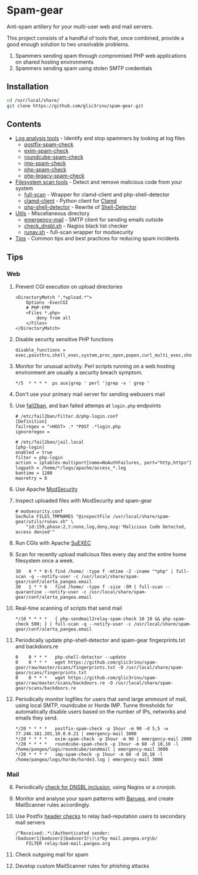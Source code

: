 # Spam-gear

Anti-spam artillery for your multi-user web and mail servers.

This project consists of a handful of tools that, once combined, provide a good enough solution to two unsolvable problems.

1. Spammers sending spam through compromised PHP web applications on shared hosting environments
2. Spammers sending spam using stolen SMTP credentials


## Installation
```bash
cd /usr/local/share/
git clone https://github.com/glic3rinu/spam-gear.git
```


## Contents

* [Log analysis tools](logs) - Identify and stop spammers by looking at log files
    * [postfix-spam-check](logs/postfix-spam-check)
    * [exim-spam-check](logs/exim-spam-check)
    * [roundcube-spam-check](logs/roundcube-spam-check)
    * [imp-spam-check](logs/imp-spam-check)
    * [php-spam-check](logs/php-legacy-check)
    * [php-legacy-spam-check](logs/php-legacy-spam-check)
* [Filesystem scan tools](scans) - Detect and remove malicious code from your system
    * [full-scan](scans/full-scan) - Wrapper for clamd-client and php-shell-detector
    * [clamd-client](scans/clamd-client) - Python client for [Clamd](http://www.clamav.net)
    * [php-shell-detector](scans/php-shell-detector) - Rewrite of [Shell-Detector](https://github.com/emposha/Shell-Detector)
* [Utils](utils) - Miscellaneous directory
    * [emergency-mail](utils/emergency-mail) - SMTP client for sending emails outside
    * [check_dnsbl.sh](utils/check_dnsbl.sh) - Nagios black list checker
    * [runav.sh](utils/runav.sh) - full-scan wrapper for modsecurity
* [Tips](TIPS.md) - Common tips and best practices for reducing spam incidents


## Tips

### Web

1. Prevent CGI execution on upload directories
    ```
    <DirectoryMatch ".*upload.*">
        Options -ExecCGI
        # PHP-FPM
        <Files *.php>
            deny from all
        </Files>
    </DirectoryMatch>
    ```

2. Disable security sensitive PHP functions
    ```
    disable_functions = exec,passthru,shell_exec,system,proc_open,popen,curl_multi_exec,show_source,pcntl_exec,proc_close,proc_get_status,proc_nice,proc_terminate,ini_alter,virtual,openlog,dl,fsockopen,pfsockopen,stream_socket_client,getmxrr
    ```

3. Monitor for unusual activity. Perl scripts running on a web hosting environment are usually a security breach symptom.
    ```
    */5  * * * *  ps aux|grep ' perl '|grep -v ' grep '
    ```

4. Don't use your primary mail server for sending webusers mail

5. Use [fail2ban](http://www.fail2ban.org), and ban failed attemps at `login.php` endpoints
    ```
    # /etc/fail2ban/filter.d/php-login.conf
    [Definition]
    failregex = ^<HOST> .* "POST .*login.php
    ignoreregex = 
    
    # /etc/fail2ban/jail.local
    [php-login]
    enabled = true
    filter = php-login
    action = iptables-multiport[name=NoAuthFailures, port="http,https"]
    logpath = /home/*/logs/apache/access_*.log
    bantime = 1200
    maxretry = 8
    ```

6. Use Apache [ModSecurity](https://www.modsecurity.org)

7. Inspect uploaded files with ModSecurity and spam-gear
    ```
    # modsecurity.conf
    SecRule FILES_TMPNAMES "@inspectFile /usr/local/share/spam-gear/utils/runav.sh" \
        "id:159,phase:2,t:none,log,deny,msg:'Malicious Code Detected, access denied'"
    ```

7. Run CGIs with Apache [SuEXEC](https://httpd.apache.org/docs/current/suexec.html)

8. Scan for recently upload malicious files every day and the entire home filesystem once a week.
    ```
    30   4 * * 0-5 find /home/ -type f -mtime -2 -iname "*php" | full-scan -q --notify-user -c /usr/local/share/spam-gear/conf/alerta_pangea.email
    30   1 * * 6   find /home/ -type f -size -5M | full-scan --quarantine --notify-user -c /usr/local/share/spam-gear/conf/alerta_pangea.email
    ```

9. Real-time scanning of scripts that send mail
    ```
    */10 * * * *   { php-sendmail2relay-spam-check 10 10 && php-spam-check 500; } | full-scan -q --notify-user -c /usr/local/share/spam-gear/conf/alerta_pangea.email
    ```

11. Periodically update php-shell-detector and spam-gear fingerprints.txt and backdoors.re
    ```
    0    0 * * *   php-shell-detector --update
    0    0 * * *   wget https://github.com/glic3rinu/spam-gear/raw/master/scans/fingerprints.txt -O /usr/local/share/spam-gear/scans/fingerprints.txt
    0    0 * * *   wget https://github.com/glic3rinu/spam-gear/raw/master/scans/backdoors.re -O /usr/local/share/spam-gear/scans/backdoors.re
    ```

10. Periodically monitor logfiles for users that send large ammount of mail, using local SMTP, roundcube or Horde IMP. Tunne thresholds for automatically disable users based on the number of IPs, networks and emails they send.
    ```
    */20 * * * *   postfix-spam-check -p 1hour -m 90 -d 5,5 -w 77.246.181.201,10.0.0.21 | emergency-mail 3000
    */20 * * * *   exim-spam-check -p 1hour -m 90 | emergency-mail 2000
    */20 * * * *   roundcube-spam-check -p 1hour -m 60 -d 10,10 -l /home/pangea/logs/roundcube/sendmail | emergency-mail 3000
    */20 * * * *   imp-spam-check -p 1hour -m 60 -d 10,10 -l /home/pangea/logs/horde/horde3.log | emergency-mail 3000
    ```



### Mail

8. Periodically [check for DNSBL inclusion](utils/check_dnsbl.sh), using Nagios or a cronjob.

7. Monitor and analyse your spam patterns with [Baruwa](https://www.baruwa.org/), and create MailScanner rules accordingly.

11. Use Postfix [header checks](http://www.postfix.org/header_checks.5.html) to relay bad-reputation users to secondary mail servers
    ```
    /^Received:.*\(Authenticated sender: (baduser1|baduser2|baduser3)\)\s*by mail.pangea.org\b/
        FILTER relay:bad-mail.pangea.org
    ```

12. Check outgoing mail for spam

13. Develop custom MailScanner rules for phishing attacks


<!--TODO full-scan construct full paths from clamd-client -->
<!--TODO regex support for fingerprints -->
